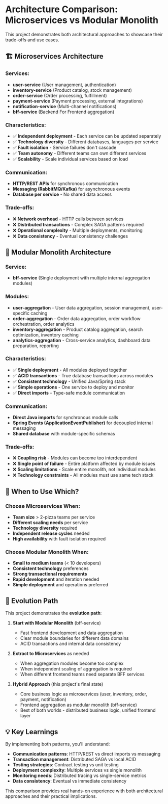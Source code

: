 # Architecture Comparison: Microservices vs Modular Monolith

This project demonstrates both architectural approaches to showcase their trade-offs and use cases.

## 🏗️ Microservices Architecture

### Services:
- **user-service** (User management, authentication)
- **inventory-service** (Product catalog, stock management)
- **order-service** (Order processing, fulfillment)
- **payment-service** (Payment processing, external integrations)
- **notification-service** (Multi-channel notifications)
- **bff-service** (Backend For Frontend aggregation)

### Characteristics:
- ✅ **Independent deployment** - Each service can be updated separately
- ✅ **Technology diversity** - Different databases, languages per service
- ✅ **Fault isolation** - Service failures don't cascade
- ✅ **Team autonomy** - Different teams can own different services
- ✅ **Scalability** - Scale individual services based on load

### Communication:
- **HTTP/REST APIs** for synchronous communication
- **Messaging (RabbitMQ/Kafka)** for asynchronous events
- **Database per service** - No shared data access

### Trade-offs:
- ❌ **Network overhead** - HTTP calls between services
- ❌ **Distributed transactions** - Complex SAGA patterns required
- ❌ **Operational complexity** - Multiple deployments, monitoring
- ❌ **Data consistency** - Eventual consistency challenges

## 🧩 Modular Monolith Architecture

### Service:
- **bff-service** (Single deployment with multiple internal aggregation modules)

### Modules:
- **user-aggregation** - User data aggregation, session management, user-specific caching
- **order-aggregation** - Order data aggregation, order workflow orchestration, order analytics
- **inventory-aggregation** - Product catalog aggregation, search optimization, inventory caching
- **analytics-aggregation** - Cross-service analytics, dashboard data preparation, reporting

### Characteristics:
- ✅ **Single deployment** - All modules deployed together
- ✅ **ACID transactions** - True database transactions across modules
- ✅ **Consistent technology** - Unified Java/Spring stack
- ✅ **Simple operations** - One service to deploy and monitor
- ✅ **Direct imports** - Type-safe module communication

### Communication:
- **Direct Java imports** for synchronous module calls
- **Spring Events (ApplicationEventPublisher)** for decoupled internal messaging
- **Shared database** with module-specific schemas

### Trade-offs:
- ❌ **Coupling risk** - Modules can become too interdependent
- ❌ **Single point of failure** - Entire platform affected by module issues
- ❌ **Scaling limitations** - Scale entire monolith, not individual modules
- ❌ **Technology constraints** - All modules must use same tech stack

## 🎯 When to Use Which?

### Choose Microservices When:
- **Team size** > 2-pizza teams per service
- **Different scaling needs** per service
- **Technology diversity** required
- **Independent release cycles** needed
- **High availability** with fault isolation required

### Choose Modular Monolith When:
- **Small to medium teams** (< 10 developers)
- **Consistent technology** preferences
- **Strong transactional requirements**
- **Rapid development** and iteration needed
- **Simple deployment** and operations preferred

## 🔄 Evolution Path

This project demonstrates the **evolution path**:

1. **Start with Modular Monolith** (bff-service)
   - Fast frontend development and data aggregation
   - Clear module boundaries for different data domains
   - ACID transactions and internal data consistency

2. **Extract to Microservices** as needed
   - When aggregation modules become too complex
   - When independent scaling of aggregation is required
   - When different frontend teams need separate BFF services

3. **Hybrid Approach** (this project's final state)
   - Core business logic as microservices (user, inventory, order, payment, notification)
   - Frontend aggregation as modular monolith (bff-service)
   - Best of both worlds - distributed business logic, unified frontend layer

## 💡 Key Learnings

By implementing both patterns, you'll understand:

- **Communication patterns**: HTTP/REST vs direct imports vs messaging
- **Transaction management**: Distributed SAGA vs local ACID
- **Testing strategies**: Contract testing vs unit testing
- **Deployment complexity**: Multiple services vs single monolith
- **Monitoring needs**: Distributed tracing vs single-service metrics
- **Data consistency**: Eventual vs immediate consistency

This comparison provides real hands-on experience with both architectural approaches and their practical implications.
